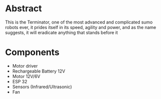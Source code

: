 # Abstract

This is the Terminator, one of the most advanced and complicated sumo robots ever, it prides itself in its speed, agility and power, and as the name suggests, it will eradicate anything that stands before it


# Components 
* Motor driver 
* Rechargeable Battery 12V
* Motor 12V/6V 
* ESP 32
* Sensors (Infrared/Ultrasonic)
* Fan 

